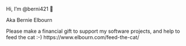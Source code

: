 Hi, I’m @berni421 👋 
<p>
Aka Bernie Elbourn
<p>
Please make a financial gift to support my software projects, and help to feed the cat :-)
https://www.elbourn.com/feed-the-cat/
